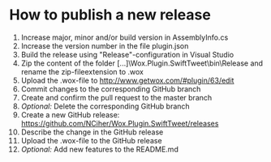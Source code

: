 # How to publish a new release

1. Increase major, minor and/or build version in AssemblyInfo.cs
2. Increase the version number in the file plugin.json
3. Build the release using "Release"-configuration in Visual Studio
4. Zip the content of the folder [...]\Wox.Plugin.SwiftTweet\bin\Release and rename the zip-fileextension to .wox
5. Upload the .wox-file to http://www.getwox.com/#plugin/63/edit
6. Commit changes to the corresponding GitHub branch
7. Create and confirm the pull request to the master branch
8. *Optional:* Delete the corresponding GitHub branch
9. Create a new GitHub release: https://github.com/NCiher/Wox.Plugin.SwiftTweet/releases
10. Describe the change in the GitHub release
11. Upload the .wox-file to the GitHub release
12. *Optional:* Add new features to the README.md
